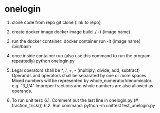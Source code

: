 # onelogin

1) clone code from repo
git clone {link to repo}

2) create docker image
docker image build ./ -t {image name}

3) run the docker container:
docker container run -it {image name} /bin/bash

4) once inside container run (also use this command to run the program repeatedly)
python onelogin.py

5) Legal operators shall be *, /, +, - (multiply, divide, add, subtract)
Operands and operators shall be separated by one or more spaces
Mixed numbers will be represented by whole_numerator/denominator. e.g. “3_1/4”
Improper fractions and whole numbers are also allowed as operands.

6) To run unit test:
6.1. Comment out the last line in onelogin.py (# fraction_trick())
6.2. Run command:
python -m unittest test_onelogin.py
